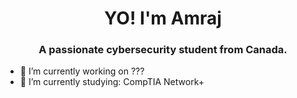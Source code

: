 <h1 align="center">YO! I'm Amraj</h1>
<h3 align="center">A passionate cybersecurity student from Canada.</h3>

- 🔭 I’m currently working on ???
- 🌱 I’m currently studying: CompTIA Network+
